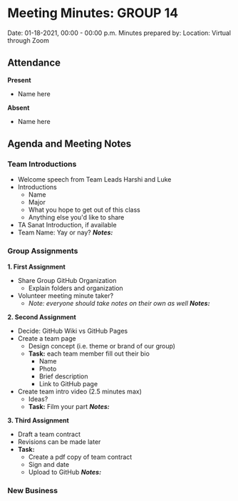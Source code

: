 # Meeting Minutes: GROUP 14
Date: 01-18-2021, 00:00 - 00:00 p.m.
Minutes prepared by: 
Location: Virtual through Zoom

## Attendance
**Present**
- Name here

**Absent**
- Name here

## Agenda and Meeting Notes

### Team Introductions
- Welcome speech from Team Leads Harshi and Luke
- Introductions
  - Name
  - Major
  - What you hope to get out of this class
  - Anything else you'd like to share
- TA Sanat Introduction, if available
- Team Name: Yay or nay?
***Notes:*** 


### Group Assignments
**1. First Assignment**
  - Share Group GitHub Organization
    - Explain folders and organization
  - Volunteer meeting minute taker?
    - *Note: everyone should take notes on their own as well*
***Notes:*** 


**2. Second Assignment**
  - Decide: GitHub Wiki vs GitHub Pages
  - Create a team page
    - Design concept (i.e. theme or brand of our group)
    - **Task:** each team member fill out their bio
      - Name
      - Photo
      - Brief description
      - Link to GitHub page
  - Create team intro video (2.5 minutes max)
    - Ideas?
    - **Task:** Film your part
***Notes:*** 


**3. Third Assignment**
  - Draft a team contract
  - Revisions can be made later
  - **Task:**
    - Create a pdf copy of team contract
    - Sign and date
    - Upload to GitHub
***Notes:***


### New Business

### 